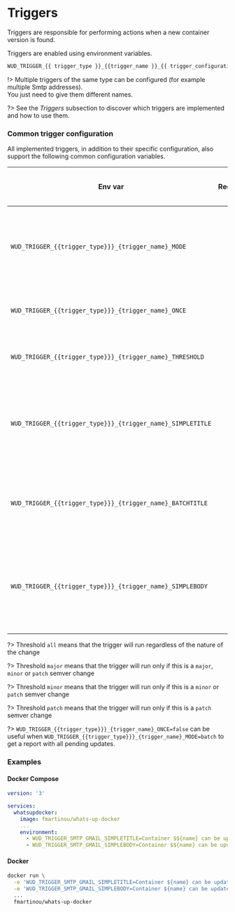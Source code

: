 # Triggers

Triggers are responsible for performing actions when a new container version is found.
  
Triggers are enabled using environment variables.

```bash
WUD_TRIGGER_{{ trigger_type }}_{{trigger_name }}_{{ trigger_configuration_item }}=XXX
```

!> Multiple triggers of the same type can be configured (for example multiple Smtp addresses).  
You just need to give them different names.

?> See the _Triggers_ subsection to discover which triggers are implemented and how to use them.

### Common trigger configuration
All implemented triggers, in addition to their specific configuration, also support the following common configuration variables.

| Env var                                                    | Required       | Description                                                                            | Supported values                                                                                           | Default value when missing                                                                       |
| ---------------------------------------------------------- |:--------------:| -------------------------------------------------------------------------------------- | ---------------------------------------------------------------------------------------------------------- | ------------------------------------------------------------------------------------------------ |
| `WUD_TRIGGER_{{trigger_type}}}_{trigger_name}_MODE`        | :white_circle: | Trigger for each container update or trigger once with all available updates as a list | `simple`, `batch`                                                                                          | `simple`                                                                                         |
| `WUD_TRIGGER_{{trigger_type}}}_{trigger_name}_ONCE`        | :white_circle: | Run trigger once (do not repeat previous results)                                      | `true`, `false`                                                                                            | `true`                                                                                           |
| `WUD_TRIGGER_{{trigger_type}}}_{trigger_name}_THRESHOLD`   | :white_circle: | The threshold to reach to run the trigger                                              | `all`, `major`, `minor`, `patch`                                                                           | `all`                                                                                            |
| `WUD_TRIGGER_{{trigger_type}}}_{trigger_name}_SIMPLETITLE` | :white_circle: | The template to use to render the title of the notification (simple mode)              | String template with placeholders `${id}` `${name}` `${kind}` `${semver}` `${local}` `${remote}` `${link}` | `New ${kind} found for container ${name}`                                                        |
| `WUD_TRIGGER_{{trigger_type}}}_{trigger_name}_BATCHTITLE`  | :white_circle: | The template to use to render the title of the notification (batch mode)               | String template with placeholders `${count}`                                                               | `${count} updates available`                                                                     |
| `WUD_TRIGGER_{{trigger_type}}}_{trigger_name}_SIMPLEBODY`  | :white_circle: | The template to use to render the body of the notification                             | String template with placeholders `${id}` `${name}` `${kind}` `${semver}` `${local}` `${remote}` `${link}` | `Container ${name} running with ${kind} ${local} can be updated to ${kind} ${remote} \n ${link}` |

?> Threshold `all` means that the trigger will run regardless of the nature of the change

?> Threshold `major` means that the trigger will run only if this is a `major`, `minor` or `patch` semver change 

?> Threshold `minor` means that the trigger will run only if this is a `minor` or `patch` semver change

?> Threshold `patch` means that the trigger will run only if this is a `patch` semver change

?> `WUD_TRIGGER_{{trigger_type}}}_{trigger_name}_ONCE=false` can be useful when `WUD_TRIGGER_{{trigger_type}}}_{trigger_name}_MODE=batch` to get a report with all pending updates.


### Examples

<!-- tabs:start -->
#### **Docker Compose**
```yaml
version: '3'

services:
  whatsupdocker:
    image: fmartinou/whats-up-docker
    ...
    environment:
      - WUD_TRIGGER_SMTP_GMAIL_SIMPLETITLE=Container $${name} can be updated
      - WUD_TRIGGER_SMTP_GMAIL_SIMPLEBODY=Container $${name} can be updated from version $${local} to version $${remote}
```
#### **Docker**
```bash
docker run \
  -e 'WUD_TRIGGER_SMTP_GMAIL_SIMPLETITLE=Container ${name} can be updated' \
  -e 'WUD_TRIGGER_SMTP_GMAIL_SIMPLEBODY=Container ${name} can be updated from version ${local} to version ${remote}'
  ...
  fmartinou/whats-up-docker
```
<!-- tabs:end -->
